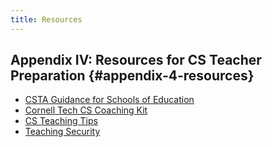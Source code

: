 ```yaml
---
title: Resources
---
```


## Appendix IV: Resources for CS Teacher Preparation {#appendix-4-resources}

- [CSTA Guidance for Schools of Education](https://csteachers.org/page/guidance-for-schools-of-education)
- [Cornell Tech CS Coaching Kit](https://k12.tech.cornell.edu/what-we-do/cs-coaching-toolkit/)
- [CS Teaching Tips](https://www.csteachingtips.org/)
- [Teaching Security](https://teachingsecurity.org/)
